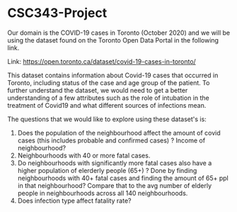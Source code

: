 # CSC343-Project
Our domain is the COVID-19 cases in Toronto (October 2020) and we will be using the dataset found on the Toronto Open Data Portal in the following link.  

Link: https://open.toronto.ca/dataset/covid-19-cases-in-toronto/

This dataset contains information about Covid-19 cases that occurred in Toronto, including status of the case and age group of the patient. To further understand the dataset, we would need to get a better understanding of a few attributes such as the role of intubation in the treatment of Covid19 and what different sources of infections mean. 

The questions that we would like to explore using these dataset's is: 
1. Does the population of the neighbourhood affect the amount of covid cases (this includes probable and confirmed cases) ? Income of neighbourhood?
2. Neighbourhoods with 40 or more fatal cases.
3. Do neighbourhoods with significantly more fatal cases also have a higher population of elerderly people (65+) ? Done by finding neighbourhoods with 40+ fatal cases and finding the amount of 65+ ppl in that neighbourhood? Compare that to the avg number of elderly people in neighbourhoods across all 140 neighbourhoods.
4. Does infection type affect fatality rate?

